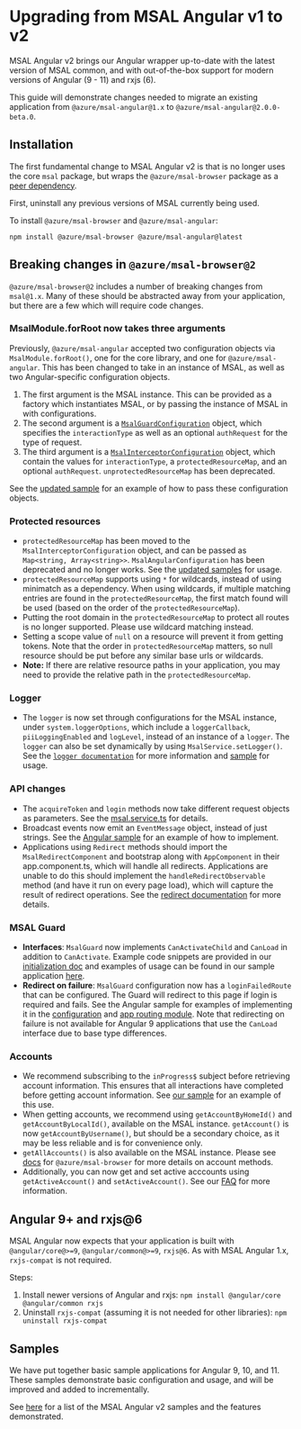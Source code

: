 # Upgrading from MSAL Angular v1 to v2

MSAL Angular v2 brings our Angular wrapper up-to-date with the latest version of MSAL common, and with out-of-the-box support for modern versions of Angular (9 - 11) and rxjs (6).

This guide will demonstrate changes needed to migrate an existing application from `@azure/msal-angular@1.x` to `@azure/msal-angular@2.0.0-beta.0`.

## Installation

The first fundamental change to MSAL Angular v2 is that is no longer uses the core `msal` package, but wraps the `@azure/msal-browser` package as a [peer dependency](https://nodejs.org/en/blog/npm/peer-dependencies/). 

First, uninstall any previous versions of MSAL currently being used.

To install `@azure/msal-browser` and `@azure/msal-angular`:
```
npm install @azure/msal-browser @azure/msal-angular@latest
```

## Breaking changes in `@azure/msal-browser@2`

`@azure/msal-browser@2` includes a number of breaking changes from `msal@1.x`. Many of these should be abstracted away from your application, but there are a few which will require code changes.

### MsalModule.forRoot now takes three arguments

Previously, `@azure/msal-angular` accepted two configuration objects via `MsalModule.forRoot()`, one for the core library, and one for `@azure/msal-angular`. This has been changed to take in an instance of MSAL, as well as two Angular-specific configuration objects.

1. The first argument is the MSAL instance. This can be provided as a factory which instantiates MSAL, or by passing the instance of MSAL in with configurations. 
2. The second argument is a [`MsalGuardConfiguration`](https://github.com/AzureAD/microsoft-authentication-library-for-js/blob/dev/lib/msal-angular/src/msal.guard.config.ts) object, which specifies the `interactionType` as well as an optional `authRequest` for the type of request. 
3. The third argument is a [`MsalInterceptorConfiguration`](https://github.com/AzureAD/microsoft-authentication-library-for-js/blob/dev/lib/msal-angular/src/msal.interceptor.config.ts) object, which contain the values for `interactionType`, a `protectedResourceMap`, and an optional `authRequest`. `unprotectedResourceMap` has been deprecated. 

See the [updated sample](https://github.com/AzureAD/microsoft-authentication-library-for-js/blob/dev/samples/msal-angular-v2-samples/angular10-sample-app/src/app/app.module.ts) for an example of how to pass these configuration objects.

### Protected resources

* `protectedResourceMap` has been moved to the `MsalInterceptorConfiguration` object, and can be passed as `Map<string, Array<string>>`. `MsalAngularConfiguration` has been deprecated and no longer works. See the [updated samples](https://github.com/AzureAD/microsoft-authentication-library-for-js/blob/dev/samples/msal-angular-v2-samples/angular10-sample-app/src/app/app.module.ts) for usage.
* `protectedResourceMap` supports using `*` for wildcards, instead of using minimatch as a dependency. When using wildcards, if multiple matching entries are found in the `protectedResourceMap`, the first match found will be used (based on the order of the `protectedResourceMap`). 
* Putting the root domain in the `protectedResourceMap` to protect all routes is no longer supported. Please use wildcard matching instead.
* Setting a scope value of `null` on a resource will prevent it from getting tokens. Note that the order in `protectedResourceMap` matters, so null resource should be put before any similar base urls or wildcards.
* **Note:** If there are relative resource paths in your application, you may need to provide the relative path in the `protectedResourceMap`.

### Logger

* The `logger` is now set through configurations for the MSAL instance, under `system.loggerOptions`, which include a `loggerCallback`, `piiLoggingEnabled` and `logLevel`, instead of an instance of a `logger`. The `logger` can also be set dynamically by using `MsalService.setLogger()`. See the [`logger documentation`](https://github.com/AzureAD/microsoft-authentication-library-for-js/blob/dev/lib/msal-angular/docs/v2-docs/logging.md) for more information and [sample](https://github.com/AzureAD/microsoft-authentication-library-for-js/blob/dev/samples/msal-angular-v2-samples/angular10-sample-app/src/app/app.module.ts) for usage.

### API changes

* The `acquireToken` and `login` methods now take different request objects as parameters. See the [msal.service.ts](https://github.com/AzureAD/microsoft-authentication-library-for-js/blob/dev/lib/msal-angular/src/msal.service.ts) for details.
* Broadcast events now emit an `EventMessage` object, instead of just strings. See the [Angular sample](https://github.com/AzureAD/microsoft-authentication-library-for-js/blob/dev/samples/msal-angular-v2-samples/angular10-sample-app/src/app/app.component.ts) for an example of how to implement.
* Applications using `Redirect` methods should import the `MsalRedirectComponent` and bootstrap along with `AppComponent` in their app.component.ts, which will handle all redirects. Applications are unable to do this should implement the `handleRedirectObservable` method (and have it run on every page load), which will capture the result of redirect operations. See the [redirect documentation](https://github.com/AzureAD/microsoft-authentication-library-for-js/tree/dev/lib/msal-angular/docs/v2-docs/redirects.md) for more details.

### MSAL Guard

* **Interfaces**: `MsalGuard` now implements `CanActivateChild` and `CanLoad` in addition to `CanActivate`. Example code snippets are provided in our [initialization doc](https://github.com/AzureAD/microsoft-authentication-library-for-js/blob/dev/lib/msal-angular/docs/v2-docs/initialization.md#secure-the-routes-in-your-application) and examples of usage can be found in our sample application [here](https://github.com/AzureAD/microsoft-authentication-library-for-js/blob/dev/samples/msal-angular-v2-samples/angular11-sample-app/src/app/app-routing.module.ts).
* **Redirect on failure**: `MsalGuard` configuration now has a `loginFailedRoute` that can be configured. The Guard will redirect to this page if login is required and fails. See the Angular sample for examples of implementing it in the [configuration](https://github.com/AzureAD/microsoft-authentication-library-for-js/blob/dev/samples/msal-angular-v2-samples/angular11-sample-app/src/app/app.module.ts#L48) and [app routing module](https://github.com/AzureAD/microsoft-authentication-library-for-js/blob/dev/samples/msal-angular-v2-samples/angular11-sample-app/src/app/app-routing.module.ts#L40). Note that redirecting on failure is not available for Angular 9 applications that use the `CanLoad` interface due to base type differences.

### Accounts

* We recommend subscribing to the `inProgress$` subject before retrieving account information. This ensures that all interactions have completed before getting account information. See [our sample](https://github.com/AzureAD/microsoft-authentication-library-for-js/blob/dev/samples/msal-angular-v2-samples/angular10-sample-app/src/app/app.component.ts#L27) for an example of this use.
* When getting accounts, we recommend using `getAccountByHomeId()` and `getAccountByLocalId()`, available on the MSAL instance. `getAccount()` is now `getAccountByUsername()`, but should be a secondary choice, as it may be less reliable and is for convenience only.
* `getAllAccounts()` is also available on the MSAL instance. Please see [docs](https://azuread.github.io/microsoft-authentication-library-for-js/ref/classes/_azure_msal_browser.publicclientapplication.html) for `@azure/msal-browser` for more details on account methods.
* Additionally, you can now get and set active acccounts using `getActiveAccount()` and `setActiveAccount()`. See our [FAQ](https://github.com/AzureAD/microsoft-authentication-library-for-js/blob/dev/lib/msal-angular/docs/FAQ.md#how-do-i-get-and-set-active-accounts) for more information.

## Angular 9+ and rxjs@6

MSAL Angular now expects that your application is built with `@angular/core@>=9`, `@angular/common@>=9`, `rxjs@6`. As with MSAL Angular 1.x, `rxjs-compat` is not required.

Steps:
1. Install newer versions of Angular and rxjs: `npm install @angular/core @angular/common rxjs`
2. Uninstall `rxjs-compat` (assuming it is not needed for other libraries): `npm uninstall rxjs-compat`

## Samples

We have put together basic sample applications for Angular 9, 10, and 11. These samples demonstrate basic configuration and usage, and will be improved and added to incrementally. 

See [here](https://github.com/AzureAD/microsoft-authentication-library-for-js/blob/dev/samples/msal-angular-v2-samples/README.md) for a list of the MSAL Angular v2 samples and the features demonstrated.
